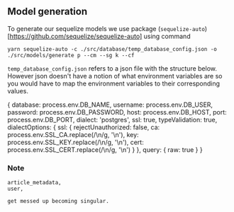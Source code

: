 ## Model generation 

To generate our sequelize models we use package (`sequelize-auto`)[https://github.com/sequelize/sequelize-auto] using command 

```
yarn sequelize-auto -c ./src/database/temp_database_config.json -o ./src/models/generate p --cm --sg k --cf
```

`temp_database_config.json` refers to a json file with the structure below.
However json doesn't have a notion of what environment variables are so you would have to 
map the environment variables to their corresponding values.



{
    database: process.env.DB_NAME,
    username: process.env.DB_USER,
    password: process.env.DB_PASSWORD,
    host: process.env.DB_HOST,
    port: process.env.DB_PORT,
    dialect: 'postgres',
    ssl: true,
    typeValidation: true,
    dialectOptions: {
        ssl: {
            rejectUnauthorized: false,
            ca: process.env.SSL_CA.replace(/\\n/g, '\n'),
            key: process.env.SSL_KEY.replace(/\\n/g, '\n'),
            cert: process.env.SSL_CERT.replace(/\\n/g, '\n')
        }
    },
    query: { raw: true }
}


### Note

```
article_metadata,
user,

get messed up becoming singular.
```

